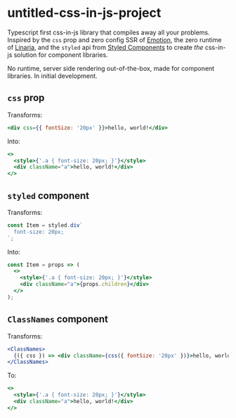 # untitled-css-in-js-project

Typescript first css-in-js library that compiles away all your problems.
Inspired by the `css` prop and zero config SSR of [Emotion](https://emotion.sh),
the zero runtime of [Linaria](https://linaria.now.sh),
and the `styled` api from [Styled Components](https://www.styled-components.com) to create _the_ css-in-js solution for component libraries.

No runtime,
server side rendering out-of-the-box,
made for component libraries.
In initial development.

## `css` prop

Transforms:

```jsx
<div css={{ fontSize: '20px' }}>hello, world!</div>
```

Into:

```jsx
<>
  <style>{'.a { font-size: 20px; }'}</style>
  <div className="a">hello, world!</div>
</>
```

## `styled` component

Transforms:

```jsx
const Item = styled.div`
  font-size: 20px;
`;
```

Into:

```jsx
const Item = props => (
  <>
    <style>{'.a { font-size: 20px; }'}</style>
    <div className="a">{props.children}</div>
  </>
);
```

## `ClassNames` component

Transforms:

```jsx
<ClassNames>
  {({ css }) => <div className={css({ fontSize: '20px' })}>hello, world!</div>}
</ClassNames>
```

To:

```jsx
<>
  <style>{'.a { font-size: 20px; }'}</style>
  <div className="a">hello, world!</div>
</>
```
